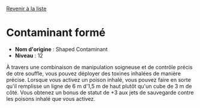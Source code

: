 [Revenir à la liste](list.md)

# Contaminant formé

 * **Nom d'origine** : Shaped Contaminant
 * **Niveau** : 12


<p>À travers une combinaison de manipulation soigneuse et de contrôle précis de otre souffle, vous pouvez déployer des toxines inhalées de manière précise. Lorsque vous activez un poison inhalé, vous pouvez faire en sorte qu'il remplisse un ligne de 6 m  d'1,5 m de haut plutôt qu'un cube de 3 m de côté. Vous obtenez un bonus de statut de +3 aux jets de sauvegarde contre les poisons inhalé que vous activez.</p>